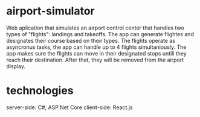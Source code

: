 # airport-simulator
Web aplication that simulates an airport control center that handles two types of "flights": landings and takeoffs.
The app can generate flightes and designates their course based on their types.
The flights operate as asyncronus tasks, the app can handle up to 4 flights simultaniously.
The app makes sure the flights can move in their designated stops untill they reach their destination. After that, they will be removed from the airport display.

# technologies
server-side: C#, ASP.Net Core
client-side: React.js
